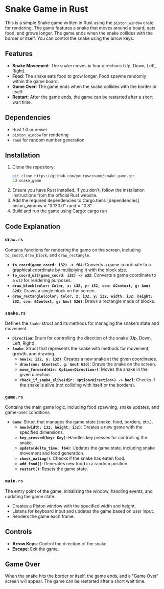 # Snake Game in Rust

This is a simple Snake game written in Rust using the `piston_window` crate for rendering. The game features a snake that moves around a board, eats food, and grows longer. The game ends when the snake collides with the border or itself. You can control the snake using the arrow keys.

## Features
- **Snake Movement**: The snake moves in four directions (Up, Down, Left, Right).
- **Food**: The snake eats food to grow longer. Food spawns randomly within the game board.
- **Game Over**: The game ends when the snake collides with the border or itself.
- **Restart**: After the game ends, the game can be restarted after a short wait time.

## Dependencies
- Rust 1.0 or newer
- `piston_window` for rendering
- `rand` for random number generation

## Installation
1. Clone the repository:
   ```bash
   git clone https://github.com/yourusername/snake_game.git
   cd snake_game
2. Ensure you have Rust installed. If you don't, follow the installation instructions from the official Rust website.
3. Add the required dependencies to Cargo.toml:
  [dependencies]
  piston_window = "0.120.0"
  rand = "0.8"
4. Build and run the game using Cargo:
  cargo run

## Code Explanation

### `draw.rs`
Contains functions for rendering the game on the screen, including `to_coord`, `draw_block`, and `draw_rectangle`.

- **`to_coord(game_coord: i32) -> f64`**: Converts a game coordinate to a graphical coordinate by multiplying it with the block size.
- **`to_coord_u32(game_coord: i32) -> u32`**: Converts a game coordinate to a `u32` for rendering purposes.
- **`draw_block(color: Color, x: i32, y: i32, con: &Context, g: &mut G2d)`**: Draws a single block on the screen.
- **`draw_rectangle(color: Color, x: i32, y: i32, width: i32, height: i32, con: &Context, g: &mut G2d)`**: Draws a rectangle made of blocks.

### `snake.rs`
Defines the `Snake` struct and its methods for managing the snake's state and movement.

- **`Direction`**: Enum for controlling the direction of the snake (Up, Down, Left, Right).
- **`Snake`**: Struct that represents the snake with methods for movement, growth, and drawing.
  - **`new(x: i32, y: i32)`**: Creates a new snake at the given coordinates.
  - **`draw(con: &Context, g: &mut G2d)`**: Draws the snake on the screen.
  - **`move_forward(dir: Option<Direction>)`**: Moves the snake in the given direction.
  - **`check_if_snake_alive(dir: Option<Direction>) -> bool`**: Checks if the snake is alive (not colliding with itself or the borders).

### `game.rs`
Contains the main game logic, including food spawning, snake updates, and game-over conditions.

- **`Game`**: Struct that manages the game state (snake, food, borders, etc.).
  - **`new(width: i32, height: i32)`**: Creates a new game with the specified dimensions.
  - **`key_pressed(key: Key)`**: Handles key presses for controlling the snake.
  - **`update(delta_time: f64)`**: Updates the game state, including snake movement and food generation.
  - **`check_eating()`**: Checks if the snake has eaten food.
  - **`add_food()`**: Generates new food in a random position.
  - **`restart()`**: Resets the game state.

### `main.rs`
The entry point of the game, initializing the window, handling events, and updating the game state.

- Creates a Piston window with the specified width and height.
- Listens for keyboard input and updates the game based on user input.
- Renders the game each frame.

## Controls
- **Arrow Keys**: Control the direction of the snake.
- **Escape**: Exit the game.

## Game Over
When the snake hits the border or itself, the game ends, and a "Game Over" screen will appear. The game can be restarted after a short wait time.
